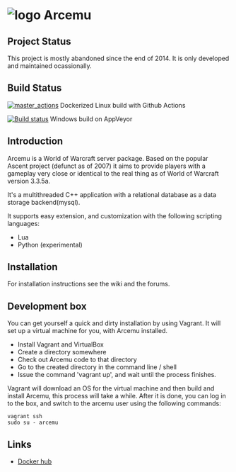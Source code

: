 # ![logo](http://arcemu.org/forums/public/style_images/1_arcemulogo.png) Arcemu

## Project Status
This project is mostly abandoned since the end of 2014. It is only developed and maintained ocassionally.

## Build Status

[![master_actions](https://github.com/arcemu/arcemu/actions/workflows/master_actions.yml/badge.svg)](https://github.com/arcemu/arcemu/actions/workflows/master_actions.yml) Dockerized Linux build with Github Actions

[![Build status](https://ci.appveyor.com/api/projects/status/avvvuy4vpn183ncm?svg=true)](https://ci.appveyor.com/project/dfighter1985/arcemu-vulhc) Windows build on AppVeyor

## Introduction

Arcemu is a World of Warcraft server package. Based on the popular Ascent project (defunct as of 2007) it aims to provide players with a gameplay very close or identical to the real thing as of World of Warcraft version 3.3.5a.

It's a multithreaded C++ application with a relational database as a data storage backend(mysql).

It supports easy extension, and customization with the following scripting languages:

* Lua
* Python (experimental)

## Installation

For installation instructions see the wiki and the forums.

## Development box

You can get yourself a quick and dirty installation by using Vagrant. It will set up a virtual machine for you, with Arcemu installed.

* Install Vagrant and VirtualBox
* Create a directory somewhere
* Check out Arcemu code to that directory
* Go to the created directory in the command line / shell
* Issue the command 'vagrant up', and wait until the process finishes.

Vagrant will download an OS for the virtual machine and then build and install Arcemu, this process will take a while.
After it is done, you can log in to the box, and switch to the arcemu user using the following commands:

```
vagrant ssh
sudo su - arcemu
```

## Links

* [Docker hub](https://hub.docker.com/u/arcemu)
